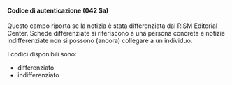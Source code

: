 #### Codice di autenticazione (042 $a)

Questo campo riporta se la notizia è stata differenziata dal RISM Editorial Center. Schede differenziate si riferiscono a una persona concreta e notizie indifferenziate non si possono (ancora) collegare a un individuo.   
  
I codici disponibili sono:  

- differenziato
- indifferenziato 